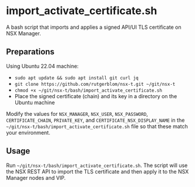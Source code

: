 # import_activate_certificate.sh
A bash script that imports and applies a signed API/UI TLS certificate on NSX Manager.

## Preparations
Using Ubuntu 22.04 machine: 

* ```sudo apt update && sudo apt install git curl jq```
* ```git clone https://github.com/rutgerblom/nsx-t.git ~/git/nsx-t```
* ```chmod +x ~/git/nsx-t/bash/import_activate_certificate.sh```
* Place the signed certificate (chain) and its key in a directory on the Ubuntu machine

Modify the values for ```NSX_MANAGER```, ```NSX_USER```, ```NSX_PASSWORD```, ```CERTIFICATE_CHAIN```, ```PRIVATE_KEY```, and ```CERTIFICATE_NSX_DISPLAY_NAME``` in the ```~/git/nsx-t/bash/import_activate_certificate.sh``` file so that these match your environment.

## Usage
Run ```~/git/nsx-t/bash/import_activate_certificate.sh```. The script will use the NSX REST API to import the TLS certificate and then apply it to the NSX Manager nodes and VIP. 

